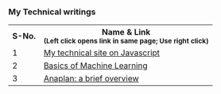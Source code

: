 <h3> My Technical writings </h3>

<table>
  
  <tr>
    <th> S-No. </th>
    <th> Name & Link <br> <sub> (Left click opens link in same page; Use right click) </sub> </th>
  </tr>

<tr>
      <td> 1 </td>
    <td>  <a href='https://justjs-ybgrq8p58ksg7d7k.builder-preview.com/' target='_blank'> My technical site on Javascript </a></td>
</tr>

<tr>
      <td> 2 </td>
    <td>  <a href='https://drive.google.com/file/d/1mHmzceedkVi-EhJ7b-a-280GczSw2tqc/view?usp=sharing' target='_blank'> Basics of Machine Learning </a></td>
</tr>

<tr>
    <td> 3 </td>
    <td>  
      <a href='[https://drive.google.com/file/d/1mHmzceedkVi-EhJ7b-a-280GczSw2tqc/view?usp=sharing](https://drive.google.com/file/d/1ZFZjwALs3LhMypTT8o2Tv6XppEERPr7f/view?usp=sharing)' target='_blank'> Anaplan: a brief overview </a></td>
</tr>


  
</table>
